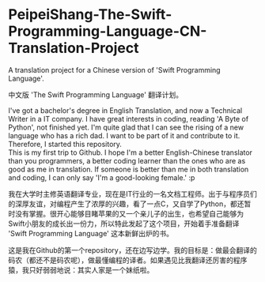 PeipeiShang-The-Swift-Programming-Language-CN-Translation-Project
=================================================================

A translation project for a Chinese version of 'Swift Programming Language'.

中文版 'The Swift Programming Language' 翻译计划。


I've got a bachelor's degree in English Translation, and now a Technical Writer in a IT company. I have great interests in coding, reading 'A Byte of Python', not finished yet. I'm quite glad that I can see the rising of a new language who has a rich dad. I want to be part of it and contribute to it. Therefore, I started this repository.    
This is my first trip to Github. I hope I'm a better English-Chinese translator than you programmers, a better coding learner than the ones who are as good as me in translation. If someone is better than me in both translation and coding, I can only say 'I'm a good-looking female.' :p


我在大学时主修英语翻译专业，现在是IT行业的一名文档工程师。出于与程序员们的深厚友谊，对编程产生了浓厚的兴趣，看了一点C，又自学了Python，都还暂时没有掌握。很开心能够目睹苹果的又一个亲儿子的出生，也希望自己能够为Swift小朋友的成长出一份力，所以特此发起了这个项目，开始着手准备翻译 'Swift Programming Language' 这本新鲜出炉的书。

这是我在Github的第一个repository，还在边写边学。我的目标是：做最会翻译的码农（都还不是码农呢），做最懂编程的译者。如果遇见比我翻译还厉害的程序猿，我只好弱弱地说：其实人家是一个妹纸啦。
